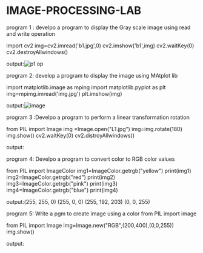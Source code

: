 # IMAGE-PROCESSING-LAB


program 1 : develpo a program to display the Gray scale image using read and write  operation

import cv2
img=cv2.imread('b1.jpg',0)
cv2.imshow('b1',img)
cv2.waitKey(0)
cv2.destroyAllwindows()

output:![p1 op](https://user-images.githubusercontent.com/99865210/173809761-c66e0bbd-5701-451a-8a3d-5b32f00b0b17.png)



program  2: develop a program to display the image using MAtplot lib


import matplotlib.image as mping
import matplotlib.pyplot as plt
img=mpimg.imread('img.jpg')
plt.imshow(img)

output:![image](https://user-images.githubusercontent.com/99865210/173810407-90c87e31-b982-447f-a650-7f18da4ece6c.png)

program 3 :Develpo a program to perform a linear transformation rotation

from PIL import Image
img =Image.open("L1.jpg")
img=img.rotate(180)
img.show()
cv2.waitKey(0)
cv2.distroyAllwindows()

output:<br>

program 4: Develpo a program to convert color to RGB color values

from PIL import ImageColor
img1=ImageColor.getrgb("yellow")
print(img1)
img2=ImageColor.getrgb("red")
print(img2)
img3=ImageColor.getrgb("pink")
print(img3)
img4=ImageColor.getrgb("blue")
print(img4)

output:(255, 255, 0)
(255, 0, 0)
(255, 192, 203)
(0, 0, 255)

program 5: Write a pgm to create image using a color from PIL import image

from PIL import Image
img=Image.new("RGB",(200,400),(0,0,255))
img.show()

output:<br>

